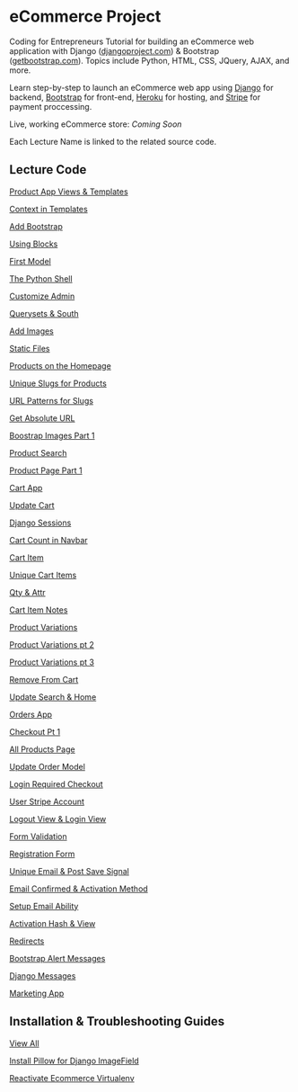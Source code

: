 eCommerce Project
=========

Coding for Entrepreneurs Tutorial for building an eCommerce web application with Django ([djangoproject.com](http://djangoproject.com)) &amp; Bootstrap ([getbootstrap.com](http:getbootstrap.com)). Topics include Python, HTML, CSS, JQuery, AJAX, and more.

Learn step-by-step to launch an eCommerce web app using [Django](http://djangoproject.com) for backend, [Bootstrap](http:getbootstrap.com) for front-end, [Heroku](http://heroku.com) for hosting, and [Stripe](http://stripe.com) for payment proccessing.

Live, working eCommerce store: _Coming Soon_

Each Lecture Name is linked to the related source code.

## Lecture Code
[Product App Views & Templates](../../tree/6e71fc06e0dfc3acac80269a0e1c2ba3e537ef15)

[Context in Templates](../../tree/28a1325278f24b491938878b5001f820f31a51eb)

[Add Bootstrap](../../tree/15d8d3ae7f0c63887f0247a1a69b8cbd25fd794d)

[Using Blocks](../../tree/8d4fea9dbc34518f9762877d2821bc7656703d93)

[First Model](../../tree/12a1f2f20830dedb1557fca15d8de6b744fb3d79)

[The Python Shell](../../tree/7938b3fa021ccd866ccfd14d235a2acbf3389d03)

[Customize Admin](../../tree/7a8e74f216a6850f057b5702fc10052136da8c0e)

[Querysets & South](../../tree/80eb9b523457d4e930d0f8848a95f4120612f34f)

[Add Images](../../tree/791f7e007834ac1cd829dbbf5616cdc4fc06f0bb)

[Static Files](../../tree/99850cb3163e67f8eaa2976496eed81f81d47332)

[Products on the Homepage](../../tree/7a38da72b828fadebf29e70c3c2f42b5f43a3af3)

[Unique Slugs for Products](../../tree/ef18c479654772105236aa2e2b3f2ff0d5fe9a47)

[URL Patterns for Slugs](../../tree/700574cdec346e1d30860caecff661a691672ffd)

[Get Absolute URL](../../tree/d58946938216a5319b2a6a34da608d41314a0f4b)

[Boostrap Images Part 1](../../tree/d38321a6f60f2926e922f33c6990e23271)

[Product Search](../../tree/b6abc68519a540ea94a01de0775a86c862)

[Product Page Part 1](../../tree/5ed294a1c33875e8e4d10d5d927f5617b4) 

[Cart App](../../tree/545ee70309ed9d0cd68f597d67aa82a3af3bfb70)

[Update Cart](../../tree/580a2d1d7fb1318291e809eda02a846ef80c6811)

[Django Sessions](../../tree/ad2929272805a7ea26bc903d0051a61b57b4c78c)

[Cart Count in Navbar](../../tree/0871548d6b8693a34a63ee711e6591445dd597)

[Cart Item](../../tree/2c0567fa1b6d100755e7709985a81a9e9da100)

[Unique Cart Items](../../tree/727e57d0aef6aea6fed08faec3c5318d4e8aec)

[Qty & Attr](../../tree/95481f2f1cfe29e1ee40fed88d1cab0c6daf51)

[Cart Item Notes](../../tree/d012f248e2128de2327767f3e0ffa9753506ec)

[Product Variations](../../tree/f84c2cea4b96d8515895dcb16e44433c1d1e99)

[Product Variations pt 2](../../tree/cb56edd19823d0bba6adbedd8ff0c1b7c57c73)

[Product Variations pt 3](../../tree/886f394f7b2d9b8e6612507f89191a4b072864)

[Remove From Cart](../../tree/e8a2c81a7d370a5c6e89889bd96dc4dbda31dd)

[Update Search & Home](../../tree/145ffba13ec59762c9222156e9fcf6f17d)

[Orders App](../../tree/5b758fc7f2c51e9695d65815ddce51f306274f11)

[Checkout Pt 1](../../tree/e9602e8e76d6eac1dd5c1b286f3615ced3d264b8)

[All Products Page](../../tree/3febe9dff97578d442fd70cfb62c27427996b5cc)

[Update Order Model](../../tree/31f9ebf2dcb7e8653c1a3bf058b1a89003522c9a)

[Login Required Checkout](../../tree/4d5dacbc43ea4867fb45a88d4c7b22c6c39ff42c)

[User Stripe Account](../../tree/b30b42131fb7d56c5d30b948ecec46ca82db56e)

[Logout View & Login View](../../tree/e896d74dc94a38b0b5b3bfad9abe3c698eddf04d)

[Form Validation](../../tree/cab6168fcbd9812c3d378175e4d8215757081337)

[Registration Form](../../tree/51f5b88f6d10bf921e46c1311d178bcbab45f275)

[Unique Email & Post Save Signal](../../tree/2caa0ad81a5089cbd22af9a612f9fd0349eb80c1)

[Email Confirmed & Activation Method](../../tree/b5da41f513b3cfc72080023b41345f664d661833)

[Setup Email Ability](../../tree/35855c4bc69e6e25092645037d64bb167250936f)

[Activation Hash & View](../../tree/9e1c40b563b341010ceb86a5230da74047c29661)

[Redirects](../../tree/36bdcf58cafe3a190d6897b19bf3ab7c620ef20e)

[Bootstrap Alert Messages](../../tree/14842653ca5b01e437f85ac2ff215e1d3a95837a)

[Django Messages](../../tree/516340117137a76e2c790cc358cbd1cda9fd4e01)

[Marketing App](../../tree/67a303e0408d3f9ded3c555e77f1a16ac57ef2a0)


## Installation & Troubleshooting Guides
[View All](../../../Guides/)

[Install Pillow for Django ImageField](https://github.com/codingforentrepreneurs/Guides/blob/master/imagefield_and_pillow.md)

[Reactivate Ecommerce Virtualenv](https://github.com/codingforentrepreneurs/Guides/blob/master/reactivate_virtualenv.md)
